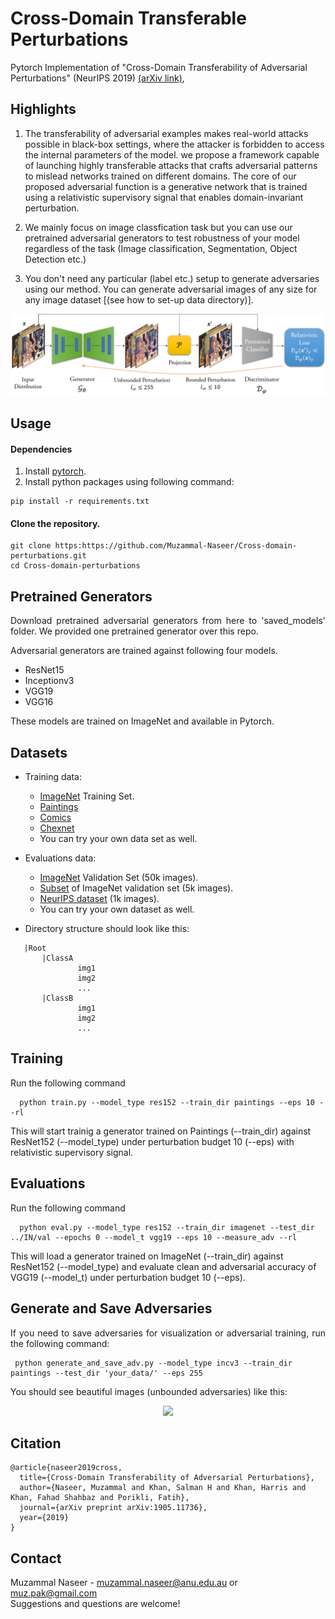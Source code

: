 # Cross-Domain Transferable Perturbations 
<!--[Project Page](https://muzammal-naseer.github.io/Cross-domain-perturbations/)-->

Pytorch Implementation of "Cross-Domain Transferability of Adversarial Perturbations" (NeurIPS 2019) [(arXiv link)](https://arxiv.org/abs/1905.11736), 

## Highlights

1. The transferability of adversarial examples makes real-world attacks possible in black-box settings,
where the attacker is forbidden to access the internal parameters of the model. we propose a framework capable of launching highly transferable attacks that crafts adversarial patterns to mislead networks trained on different domains. The core of our proposed adversarial function is a generative network that is trained using a relativistic supervisory signal that enables domain-invariant perturbation.
2. We mainly focus on image classfication task but you can use our pretrained adversarial generators to test robustness of your model regardless of the task (Image classification, Segmentation, Object Detection etc.)

3. You don't need any particular (label etc.) setup to generate adversaries using our method. You can generate adversarial images of any size for any image dataset [(see how to set-up data directory)]<a name="Datasets"/></a>.

![Learning Algo](/assets/cross_distribution.png)

## Usage
#### Dependencies
1. Install [pytorch](https://pytorch.org/).
2. Install python packages using following command:
```
pip install -r requirements.txt
```
#### Clone the repository.
```
git clone https:https://github.com/Muzammal-Naseer/Cross-domain-perturbations.git
cd Cross-domain-perturbations
```

## Pretrained Generators
<p align="justify">Download pretrained adversarial generators from here to 'saved_models' folder. We provided one pretrained generator over this repo.<p >

Adversarial generators are trained against following four models.
* ResNet15
* Inceptionv3
* VGG19
* VGG16

These models are trained on ImageNet and available in Pytorch.
  
## Datasets
* Training data:
  * [ImageNet](http://www.image-net.org/) Training Set.
  * [Paintings](https://www.kaggle.com/c/painter-by-numbers)
  * [Comics](https://www.kaggle.com/cenkbircanoglu/comic-books-classification)
  * [Chexnet](https://stanfordmlgroup.github.io/projects/chexnet/)
  * You can try your own data set as well.
  
* Evaluations data:
  * [ImageNet](http://www.image-net.org/) Validation Set (50k images).
  * [Subset](https://github.com/LiYingwei/Regional-Homogeneity/tree/master/data) of ImageNet validation set (5k images).
  * [NeurIPS dataset](https://www.kaggle.com/c/nips-2017-non-targeted-adversarial-attack) (1k images).
  * You can try your own dataset as well.
  
* Directory structure should look like this:
 ```
    |Root
        |ClassA
                img1
                img2
                ...
        |ClassB
                img1
                img2
                ...
```
## Training
<p align="justify"> Run the following command

```
  python train.py --model_type res152 --train_dir paintings --eps 10 --rl
```
This will start trainig a generator trained on Paintings (--train_dir) against ResNet152 (--model_type) under perturbation budget 10 (--eps) with relativistic supervisory signal.<p>
## Evaluations
<p align="justify"> Run the following command

```
  python eval.py --model_type res152 --train_dir imagenet --test_dir ../IN/val --epochs 0 --model_t vgg19 --eps 10 --measure_adv --rl
```
This will load a generator trained on ImageNet (--train_dir) against ResNet152 (--model_type) and evaluate clean and adversarial accuracy of VGG19 (--model_t) under perturbation budget 10 (--eps). <p>


## Generate and Save Adversaries
<p align="justify"> If you need to save adversaries for visualization or adversarial training, run the following command:

```
 python generate_and_save_adv.py --model_type incv3 --train_dir paintings --test_dir 'your_data/' --eps 255
```
You should see beautiful images (unbounded adversaries) like this:
<p align="center">
<img src="https://github.com/Muzammal-Naseer/Cross-domain-perturbations/blob/gh-pages/resources/images/adv_unbound_paintings_incv3.jpg"/>
</p>

## Citation
```
@article{naseer2019cross,
  title={Cross-Domain Transferability of Adversarial Perturbations},
  author={Naseer, Muzammal and Khan, Salman H and Khan, Harris and Khan, Fahad Shahbaz and Porikli, Fatih},
  journal={arXiv preprint arXiv:1905.11736},
  year={2019}
}
```
## Contact
Muzammal Naseer - muzammal.naseer@anu.edu.au   or muz.pak@gmail.com
<br/>
Suggestions and questions are welcome!


